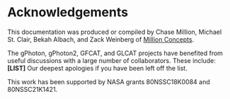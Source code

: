# Acknowledgements

This documentation was produced or compiled by Chase Million, Michael St. Clair, Bekah Albach, and Zack Weinberg of [Million Concepts](https://millionconcepts.com).

The gPhoton, gPhoton2, GFCAT, and GLCAT projects have benefited from useful discussions with a large number of collaborators. These include: **[LIST]** Our deepest apologies if you have been left off the list.

This work has been supported by NASA grants 80NSSC18K0084 and 80NSSC21K1421.